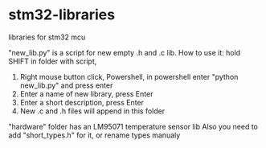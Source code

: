 # stm32-libraries
libraries for stm32 mcu


"new_lib.py" is a script for new empty .h and .c lib. 
How to use it: hold SHIFT in folder with script, 
1. Right mouse button click, Powershell, in powershell enter "python new_lib.py" and press enter
2. Enter a name of new library, press Enter
3. Enter a short description, press Enter
4. New .c and .h files will append in this folder

"hardware" folder has an LM95071 temperature sensor lib 
Also you need to add "short_types.h" for it, or rename types manualy
